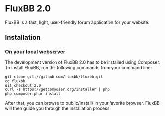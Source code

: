 # FluxBB 2.0

FluxBB is a fast, light, user-friendly forum application for your website.

## Installation

### On your local webserver

The development version of FluxBB 2.0 has to be installed using Composer.
To install FluxBB, run the following commands from your command line:

    git clone git://github.com/fluxbb/fluxbb.git
    cd fluxbb
    git checkout 2.0
    curl -s https://getcomposer.org/installer | php
    php composer.phar install

After that, you can browse to public/install/ in your favorite browser.
FluxBB will then guide you through the installation process.
